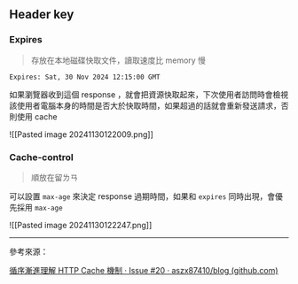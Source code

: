 
## Header key

### Expires

> 存放在本地磁碟快取文件，讀取速度比 memory 慢

```
Expires: Sat, 30 Nov 2024 12:15:00 GMT
```

如果瀏覽器收到這個 response ，就會把資源快取起來，下次使用者訪問時會檢視該使用者電腦本身的時間是否大於快取時間，如果超過的話就會重新發送請求，否則使用 cache

![[Pasted image 20241130122009.png]]

### Cache-control

> 順放在留ㄌㄢ

可以設置 `max-age` 來決定 response 過期時間，如果和 `expires` 同時出現，會優先採用 `max-age` 

![[Pasted image 20241130122247.png]]
 
---

參考來源：

[循序漸進理解 HTTP Cache 機制 · Issue #20 · aszx87410/blog (github.com)](https://github.com/aszx87410/blog/issues/20)